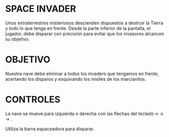 # SPACE INVADER

Unos extraterrestres misteriosos descienden dispuestos a destruir la Tierra y todo lo que tenga en frente. 
Desde la parte inferior de la pantalla, el jugador, debe disparar con precisión para evitar que los invasores alcancen su objetivo. 

# OBJETIVO

Nuestra nave debe eliminar a todos los invaders que tengamos en frente, acertando los disparos y esquivando los misiles de los marcianitos.

# CONTROLES

La nave se mueve para izquierda o derecha con las flechas del teclado ← o → .

Utiliza la barra espaceadora para disparar.
 
